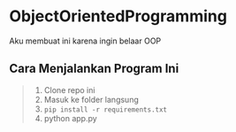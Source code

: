 # ObjectOrientedProgramming
Aku membuat ini karena ingin belaar OOP

## Cara Menjalankan Program Ini
> 1. Clone repo ini
> 2. Masuk ke folder langsung
> 3. `pip install -r requirements.txt`
> 4. python app.py
